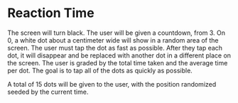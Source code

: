 # Reaction Time

The screen will turn black. The user will be given a countdown, from 3. On 0, a white dot about a centimeter wide will show in a random area of the screen. The user must tap the dot as fast as possible. After they tap each dot, it will disappear and be replaced with another dot in a different place on the screen. The user is graded by the total time taken and the average time per dot. The goal is to tap all of the dots as quickly as possible.

A total of 15 dots will be given to the user, with the position randomized seeded by the current time.
